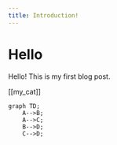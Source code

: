 ```yaml
---
title: Introduction!
---
```


# Hello

Hello! This is my first blog post.

[[my_cat]]

```mermaid
graph TD;
    A-->B;
    A-->C;
    B-->D;
    C-->D;
```